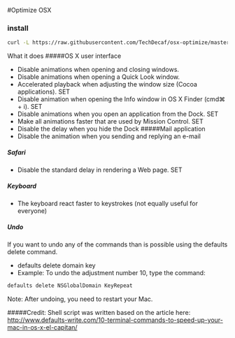 #Optimize OSX

### install
```bash
curl -L https://raw.githubusercontent.com/TechDecaf/osx-optimize/master/disableanimations.sh | sh
```

What it does
#####OS X user interface
* Disable animations when opening and closing windows.
* Disable animations when opening a Quick Look window.
* Accelerated playback when adjusting the window size (Cocoa applications). SET
* Disable animation when opening the Info window in OS X Finder (cmd⌘ + i). SET
* Disable animations when you open an application from the Dock. SET
* Make all animations faster that are used by Mission Control. SET
* Disable the delay when you hide the Dock
#####Mail application
* Disable the animation when you sending and replying an e-mail
##### Safari
* Disable the standard delay in rendering a Web page. SET
##### Keyboard
* The keyboard react faster to keystrokes (not equally useful for everyone)

##### Undo
If you want to undo any of the commands than is possible using the defaults delete command.
* defaults delete domain key
* Example: To undo the adjustment number 10, type the command:
```bash
defaults delete NSGlobalDomain KeyRepeat
```
Note: After undoing, you need to restart your Mac.


#####Credit:
Shell script was written based on the article here:
http://www.defaults-write.com/10-terminal-commands-to-speed-up-your-mac-in-os-x-el-capitan/